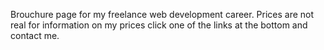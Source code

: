 Brouchure page for my freelance web development career. Prices are not real for information on my prices click one of the links at the bottom and contact me.